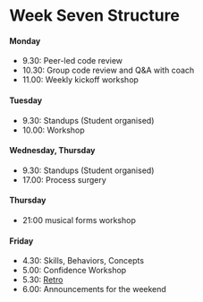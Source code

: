 # Week Seven Structure

#### Monday

- 9.30: Peer-led code review
- 10.30: Group code review and Q&A with coach
- 11.00: Weekly kickoff workshop

#### Tuesday
- 9.30: Standups (Student organised)
- 10.00: Workshop

#### Wednesday, Thursday
- 9.30: Standups (Student organised)
- 17.00: Process surgery

#### Thursday
- 21:00 musical forms workshop

#### Friday
- 4.30: Skills, Behaviors, Concepts
- 5.00: Confidence Workshop
- 5.30: [Retro](https://github.com/makersacademy/course/blob/master/pills/student_retrospective.md)
- 6.00: Announcements for the weekend
